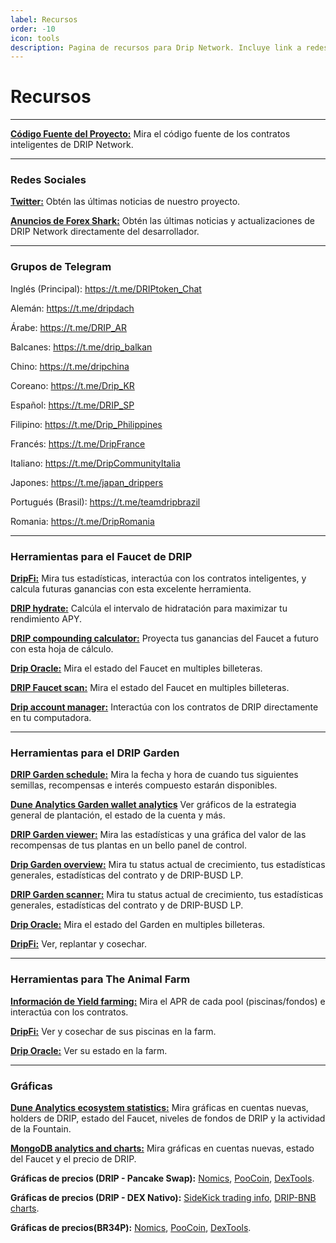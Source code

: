 ```yaml
---
label: Recursos
order: -10
icon: tools
description: Pagina de recursos para Drip Network. Incluye link a redes sociales, grupos de Telegram, herramientas de ayuda, analíticas y sitios de gráficas.
---
```


# Recursos

---

**[Código Fuente del Proyecto:](https://github.com/CryptoKira/Drip.community.contracts)**
Mira el código fuente de los contratos inteligentes de DRIP Network.

---

### Redes Sociales

**[Twitter:](https://twitter.com/DRIPcommunity)**
Obtén las últimas noticias de nuestro proyecto.

**[Anuncios de Forex Shark:](https://t.me/forexsharkcalls)**
Obtén las últimas noticias y actualizaciones de DRIP Network directamente del desarrollador.

---
### Grupos de Telegram

Inglés (Principal): https://t.me/DRIPtoken_Chat

Alemán: https://t.me/dripdach

Árabe: https://t.me/DRIP_AR

Balcanes: https://t.me/drip_balkan

Chino: https://t.me/dripchina

Coreano: https://t.me/Drip_KR

Español: https://t.me/DRIP_SP

Filipino: https://t.me/Drip_Philippines

Francés: https://t.me/DripFrance

Italiano: https://t.me/DripCommunityItalia

Japones: https://t.me/japan_drippers

Portugués (Brasil): https://t.me/teamdripbrazil

Romania: https://t.me/DripRomania

---

### Herramientas para el Faucet de DRIP

**[DripFi:](https://dripfi.app)**
Mira tus estadísticas, interactúa con los contratos inteligentes, y calcula futuras ganancias con esta excelente herramienta.

**[DRIP hydrate:](https://drip-hydrate.com)**
Calcúla el intervalo de hidratación para maximizar tu rendimiento APY.

**[DRIP compounding calculator:](https://docs.google.com/spreadsheets/d/1HxWMR-wxjvDB3Ui1BQNMHK8yyGy4X3YHycsKwH-4bl8)**
Proyecta tus ganancias del Faucet a futuro con esta hoja de cálculo.

**[Drip Oracle:](https://driporacle.com/)**
Mira el estado del Faucet en multiples billeteras.

**[DRIP Faucet scan:](https://drip-scan.netlify.app/faucet)**
Mira el estado del Faucet en multiples billeteras.

**[Drip account manager:](https://github.com/CryptoDefiTools/drip-account-manager)**
Interactúa con los contratos de DRIP directamente en tu computadora.

---

### Herramientas para el DRIP Garden

**[DRIP Garden schedule:](https://drip-scan.netlify.app/garden)**
Mira la fecha y hora de cuando tus siguientes semillas, recompensas e interés compuesto estarán disponibles.

**[Dune Analytics Garden wallet analytics](https://dune.xyz/crypto586/GARDEN)**
Ver gráficos de la estrategia general de plantación, el estado de la cuenta y más.

**[DRIP Garden viewer:](https://www.dripviewer.com)**
Mira las estadísticas y una gráfica del valor de las recompensas de tus plantas en un bello panel de control.

**[Drip Garden overview:](https://drip.formulate.finance/garden/)**
Mira tu status actual de crecimiento, tus estadísticas generales, estadísticas del contrato y de DRIP-BUSD LP.

**[DRIP Garden scanner:](https://drip-garden-scanner.netlify.app)**
Mira tu status actual de crecimiento, tus estadísticas generales, estadísticas del contrato y de DRIP-BUSD LP.

**[Drip Oracle:](https://driporacle.com/)**
Mira el estado del Garden en multiples billeteras.

**[DripFi:](https://dripfi.app/garden/)**
Ver, replantar y cosechar.

---

### Herramientas para The Animal Farm

**[Información de Yield farming:](https://vfat.tools/bsc/theanimal/)**
Mira el APR de cada pool (piscinas/fondos) e interactúa con los contratos.

**[DripFi:](https://dripfi.app/animal-farm)**
Ver y cosechar de sus piscinas en la farm.

**[Drip Oracle:](https://driporacle.com/animalfarm)**
Ver su estado en la farm.

---

### Gráficas

**[Dune Analytics ecosystem statistics:](https://dune.xyz/dripstats/DRIP-Token)**
Mira gráficas en cuentas nuevas, holders de DRIP, estado del Faucet, niveles de fondos de DRIP y la actividad de la Fountain.

**[MongoDB analytics and charts:](https://bit.ly/3hpJ7gR)**
Mira gráficas en cuentas nuevas, estado del Faucet y el precio de DRIP.

**Gráficas de precios (DRIP - Pancake Swap):**
[ Nomics](https://nomics.com/assets/drip3-drip-token), [PooCoin](https://poocoin.app/tokens/0x20f663cea80face82acdfa3aae6862d246ce0333), [DexTools](https://www.dextools.io/app/bsc/pair-explorer/0xa0feb3c81a36e885b6608df7f0ff69db97491b58).

**Gráficas de precios (DRIP -  DEX Nativo):**
[ SideKick trading info](https://sidekick.finance/DripWatcher), [DRIP-BNB charts](https://drip-trading-view.herokuapp.com).

**Gráficas de precios(BR34P):**
[ Nomics](https://nomics.com/assets/br34p-br34p), [PooCoin](https://poocoin.app/tokens/0xa86d305a36cdb815af991834b46ad3d7fbb38523), [DexTools](https://www.dextools.io/app/bsc/pair-explorer/0xa86d305a36cdb815af991834b46ad3d7fbb38523).
